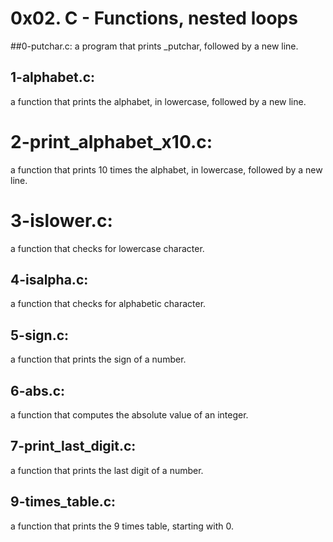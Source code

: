 # 0x02. C - Functions, nested loops

##0-putchar.c:
a program that prints _putchar, followed by a new line.

## 1-alphabet.c:
a function that prints the alphabet, in lowercase, followed by a new line.

# 2-print_alphabet_x10.c:
a function that prints 10 times the alphabet, in lowercase, followed by a new line.

# 3-islower.c:
a function that checks for lowercase character. 

## 4-isalpha.c:
a function that checks for alphabetic character. 

## 5-sign.c:
a function that prints the sign of a number.

## 6-abs.c:
a function that computes the absolute value of an integer.

## 7-print_last_digit.c:
a function that prints the last digit of a number.

## 9-times_table.c:
a function that prints the 9 times table, starting with 0.

